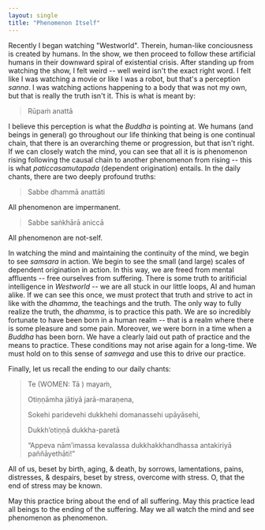 ```yaml
---
layout: single 
title: "Phenomenon Itself"
---
```


Recently I began watching "Westworld". Therein, human-like conciousness is created by humans. In the show, we then proceed to follow these artificial humans in their downward spiral of existential crisis. After standing up from watching the show, I felt weird -- well weird isn't the exact right word. I felt like I was watching a movie or like I was a robot, but that's a perception *sanna*. I was watching actions happening to a body that was not my own, but that is really the truth isn't it. This is what is meant by:

> Rūpaṁ anattā

I believe this perception is what the *Buddha* is pointing at. We humans (and beings in general) go throughout our life thinking that being is one continual chain, that there is an overarching theme or progression, but that isn't right. If we can closely watch the mind, you can see that all it is is phenomenon rising following the causal chain to another phenomenon from rising -- this is what *paticcasamutapada* (dependent origination) entails. In the daily chants, there are two deeply profound truths:

> Sabbe dhammā anattāti

All phenomenon are impermanent.

> Sabbe saṅkhārā aniccā

All phenomenon are not-self.

In watching the mind and maintaining the continuity of the mind, we begin to see *samsara* in action. We begin to see the small (and large) scales of dependent origination in action. In this way, we are freed from mental affluents -- free ourselves from suffering. There is some truth to aritificial intelligence in *Westworld* --  we are all stuck in our little loops, AI and human alike. If we can see this once, we must protect that truth and strive to act in like with the *dhamma*, the teachings and the truth. The only way to fully realize the truth, the *dhamma*, is to practice this path. We are so incredibly fortunate to have been born in a human realm -- that is a realm where there is some pleasure and some pain. Moreover, we were born in a time when a *Buddha* has been born. We have a clearly laid out path of practice and the means to practice. These conditions may not arise again for a long-time. We must hold on to this sense of *samvega* and use this to drive our practice.

Finally, let us recall the ending to our daily chants:

> Te (WOMEN: Tā ) mayaṁ,
>  
> Otiṇṇāmha jātiyā jarā-maraṇena,
>  
> Sokehi paridevehi dukkhehi domanassehi upāyāsehi,
> 
> Dukkh’otiṇṇā dukkha-paretā
>
> “Appeva nām’imassa kevalassa dukkhakkhandhassa antakiriyā paññāyethāti!”

All of us, beset by birth, aging, & death, by sorrows, lamentations, pains, distresses, & despairs, beset by stress, overcome with stress. O, that the end of stress may be known.

May this practice bring about the end of all suffering. May this practice lead all beings to the ending of the suffering. May we all watch the mind and see phenomenon as phenomenon.



[^1]: [Morning Chants](https://www.dhammatalks.org/books/ChantingGuide/Section0004.html)


